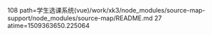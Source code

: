 108 path=学生选课系统(vue)/work/xk3/node_modules/source-map-support/node_modules/source-map/README.md
27 atime=1509363650.225064
